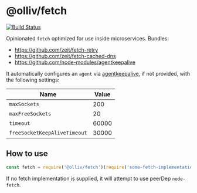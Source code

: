 # @olliv/fetch

[![Build Status](https://circleci.com/gh/zeit/fetch.png?style=shield&circle-token=20150f42468743f4b8cfb803681cd9a1847ce3f8)](https://circleci.com/gh/zeit/fetch)

Opinionated `fetch` optimized for use inside microservices. Bundles:

- https://github.com/zeit/fetch-retry
- https://github.com/zeit/fetch-cached-dns
- https://github.com/node-modules/agentkeepalive

It automatically configures an `agent` via [agentkeepalive](https://github.com/node-modules/agentkeepalive),
if not provided, with the following settings:

| Name                         | Value |
|------------------------------|-------|
| `maxSockets`                 | 200   |
| `maxFreeSockets`             | 20    |
| `timeout`                    | 60000 |
| `freeSocketKeepAliveTimeout` | 30000 |

## How to use

```js
const fetch = require('@olliv/fetch')(require('some-fetch-implementation'))
```

If no fetch implementation is supplied, it will attempt to use peerDep `node-fetch`.
